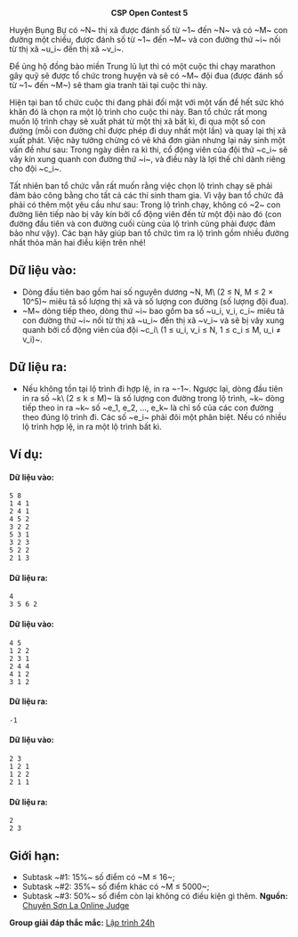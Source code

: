 **<center>CSP Open Contest 5</center>**

Huyện Bụng Bự có ~N~ thị xã được đánh số từ ~1~ đến ~N~ và có ~M~ con đường một chiều, được đánh số từ ~1~ đến ~M~ và con đường thứ ~i~ nối từ thị xã ~u_i~ đến thị xã ~v_i~.

Để ủng hộ đồng bào miền Trung lũ lụt thì có một cuộc thi chạy marathon gây quỹ sẽ được tổ chức trong huyện và sẽ có ~M~ đội đua (được đánh số từ ~1~ đến ~M~) sẽ tham gia tranh tài tại cuộc thi này.

Hiện tại ban tổ chức cuộc thi đang phải đối mặt với một vấn đề hết sức khó khăn đó là chọn ra một lộ trình cho cuộc thi này. Ban tổ chức rất mong muốn lộ trình chạy sẽ xuất phát từ một thị xã bất kì, đi qua một số con đường (mỗi con đường chỉ được phép đi duy nhất một lần) và quay lại thị xã xuất phát. Việc này tưởng chừng có vẻ khá đơn giản nhưng lại nảy sinh một vấn đề như sau: Trong ngày diễn ra kì thi, cổ động viên của đội thứ ~c_i~ sẽ vây kín xung quanh con đường thứ ~i~, và điều này là lợi thế chỉ dành riêng cho đội ~c_i~.

Tất nhiên ban tổ chức vẫn rất muốn rằng việc chọn lộ trình chạy sẽ phải đảm bảo công bằng cho tất cả các thí sinh tham gia. Vì vậy ban tổ chức đã phải có thêm một yêu cầu như sau: Trong lộ trình chạy, không có ~2~ con đường liên tiếp nào bị vây kín bởi cổ động viên đến từ một đội nào đó (con đường đầu tiên và con đường cuối cùng của lộ trình cũng phải được đảm bảo như vậy). Các bạn hãy giúp ban tổ chức tìm ra lộ trình gồm nhiều đường nhất thỏa mãn hai điều kiện trên nhé!

## Dữ liệu vào:
- Dòng đầu tiên bao gồm hai số nguyên dương ~N, M\ (2 ≤ N, M ≤ 2 × 10^5)~ miêu tả số lượng thị xã và số lượng con đường (số lượng đội đua).
- ~M~ dòng tiếp theo, dòng thứ ~i~ bao gồm ba số ~u_i, v_i, c_i~ miêu tả con đường thứ ~i~ nối từ thị xã ~u_i~ đến thị xã ~v_i~ và sẽ bị vây xung quanh bởi cổ động viên của đội ~c_i\ (1 ≤ u_i, v_i ≤ N, 1 ≤ c_i ≤ M, u_i ≠ v_i)~.

## Dữ liệu ra:
- Nếu không tồn tại lộ trình đi hợp lệ, in ra ~-1~. Ngược lại, dòng đầu tiên in ra số ~k\ (2 ≤ k ≤ M)~ là số lượng con đường trong lộ trình, ~k~ dòng tiếp theo in ra ~k~ số ~e_1, e_2, …, e_k~ là chỉ số của các con đường theo đúng lộ trình đi. Các số ~e_i~ phải đôi một phân biệt. Nếu có nhiều lộ trình hợp lệ, in ra một lộ trình bất kì.

## Ví dụ:
#### Dữ liệu vào:
```
5 8
1 4 1
2 4 1
4 5 2
3 2 2
5 3 1
3 2 3
5 2 2
2 1 3
```

#### Dữ liệu ra:
```
4
3 5 6 2
```

#### Dữ liệu vào:
```
4 5
1 2 2
2 3 1
2 4 4
4 1 2
3 1 2
```

#### Dữ liệu ra:
```
-1
```

#### Dữ liệu vào:
```
2 3
1 2 1
1 2 2
2 1 1
```

#### Dữ liệu ra:
```
2
2 3
```

## Giới hạn:
- Subtask ~\#1: 15\%~ số điểm có ~M ≤ 16~;
- Subtask ~\#2: 35\%~ số điểm khác có ~M ≤ 5000~;
- Subtask ~\#3: 50\%~ số điểm còn lại không có điều kiện gì thêm.
**Nguồn:** [Chuyên Sơn La Online Judge](http://csloj.ddns.net/)

**Group giải đáp thắc mắc:** [Lập trình 24h](https://www.facebook.com/groups/1386904321519984)